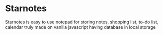 # Starnotes
Starnotes is easy to use notepad for storing notes, shopping list, to-do list, calendar truly made on vanilla javascript having database in local storage
